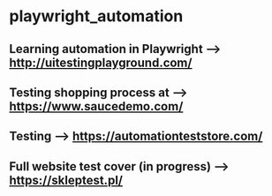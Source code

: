 # playwright_automation
Learning automation in Playwright --> http://uitestingplayground.com/
----------
Testing shopping process at --> https://www.saucedemo.com/
---------------
Testing  --> https://automationteststore.com/
----------
Full website test cover (in progress) --> https://skleptest.pl/
----------
